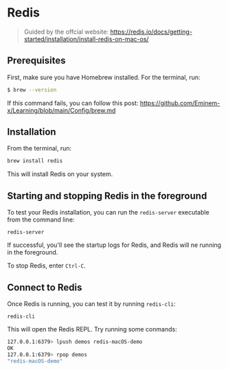 # Redis

> Guided by the offcial website: https://redis.io/docs/getting-started/installation/install-redis-on-mac-os/

## Prerequisites

First, make sure you have Homebrew installed. For the terminal, run:

```bash
$ brew --version
```

If this command fails, you can follow this post: https://github.com/Eminem-x/Learning/blob/main/Config/brew.md

## Installation

From the terminal, run:

```bash
brew install redis
```

This will install Redis on your system.

## Starting and stopping Redis in the foreground

To test your Redis installation, you can run the `redis-server` executable from the command line:

`redis-server`

If successful, you'll see the startup logs for Redis, and Redis will ne running in the foreground.

To stop Redis, enter `Ctrl-C`.

## Connect to Redis

Once Redis is running, you can test it by running `redis-cli`:

`redis-cli`

This will open the Redis REPL. Try running some conmands:

```bash
127.0.0.1:6379> lpush demos redis-macOS-demo
OK
127.0.0.1:6379> rpop demos
"redis-macOS-demo"
```